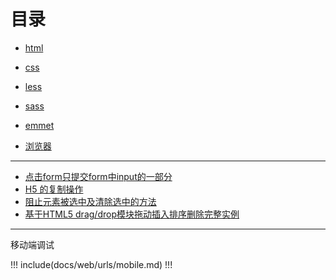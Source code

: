 <Hitokoto />

# 目录

- [html](./html/)

- [css](./css/)

- [less](./less/)

- [sass](./sass/)

- [emmet](./emmet/)

- [浏览器](./browser/)

---

- [点击form只提交form中input的一部分](https://segmentfault.com/q/1010000005331233)
- [H5 的复制操作](https://segmentfault.com/a/1190000007616673)
- [阻止元素被选中及清除选中的方法](https://segmentfault.com/a/1190000000638651)
- [基于HTML5 drag/drop模块拖动插入排序删除完整实例](https://www.zhangxinxu.com/wordpress/2016/11/html5-drag-drop-module-insert-sort-delete-demo/)

---

移动端调试

!!! include(docs/web/urls/mobile.md) !!!

